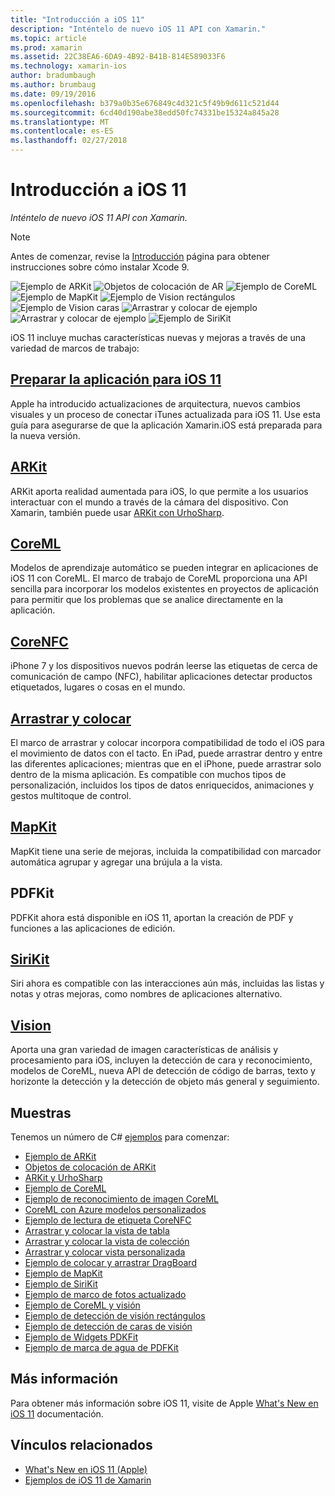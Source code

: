 ```yaml
---
title: "Introducción a iOS 11"
description: "Inténtelo de nuevo iOS 11 API con Xamarin."
ms.topic: article
ms.prod: xamarin
ms.assetid: 22C38EA6-6DA9-4B92-B41B-814E589033F6
ms.technology: xamarin-ios
author: bradumbaugh
ms.author: brumbaug
ms.date: 09/19/2016
ms.openlocfilehash: b379a0b35e676849c4d321c5f49b9d611c521d44
ms.sourcegitcommit: 6cd40d190abe38edd50fc74331be15324a845a28
ms.translationtype: MT
ms.contentlocale: es-ES
ms.lasthandoff: 02/27/2018
---
```

# <a name="introduction-to-ios-11"></a>Introducción a iOS 11

_Inténtelo de nuevo iOS 11 API con Xamarin._

> [!NOTE]
> Antes de comenzar, revise la [Introducción](get-started.md) página para obtener instrucciones sobre cómo instalar Xcode 9.

![Ejemplo de ARKit](images/arkit.png) ![Objetos de colocación de AR](images/arkit2.png) ![Ejemplo de CoreML](images/coreml.png) ![Ejemplo de MapKit](images/mapkit.png) ![Ejemplo de Vision rectángulos](images/vision1.png) ![Ejemplo de Vision caras](images/vision2.png) ![Arrastrar y colocar de ejemplo](images/drag-drop.png) ![Arrastrar y colocar de ejemplo](images/drag-drop2.png) ![Ejemplo de SiriKit](images/sirikit.png)

iOS 11 incluye muchas características nuevas y mejoras a través de una variedad de marcos de trabajo:

## <a name="preparing-your-app-for-ios-11updating-your-appindexmd"></a>[Preparar la aplicación para iOS 11](updating-your-app/index.md)

Apple ha introducido actualizaciones de arquitectura, nuevos cambios visuales y un proceso de conectar iTunes actualizada para iOS 11. Use esta guía para asegurarse de que la aplicación Xamarin.iOS está preparada para la nueva versión.

## <a name="arkitarkitindexmd"></a>[ARKit](arkit/index.md)

ARKit aporta realidad aumentada para iOS, lo que permite a los usuarios interactuar con el mundo a través de la cámara del dispositivo.
Con Xamarin, también puede usar [ARKit con UrhoSharp](arkit/urhosharp.md).

## <a name="coremlcoremlmd"></a>[CoreML](coreml.md)

Modelos de aprendizaje automático se pueden integrar en aplicaciones de iOS 11 con CoreML. El marco de trabajo de CoreML proporciona una API sencilla para incorporar los modelos existentes en proyectos de aplicación para permitir que los problemas que se analice directamente en la aplicación.

## <a name="corenfccorenfcmd"></a>[CoreNFC](corenfc.md)

iPhone 7 y los dispositivos nuevos podrán leerse las etiquetas de cerca de comunicación de campo (NFC), habilitar aplicaciones detectar productos etiquetados, lugares o cosas en el mundo.

## <a name="drag-and-dropdrag-and-dropmd"></a>[Arrastrar y colocar](drag-and-drop.md)

El marco de arrastrar y colocar incorpora compatibilidad de todo el iOS para el movimiento de datos con el tacto. En iPad, puede arrastrar dentro y entre las diferentes aplicaciones; mientras que en el iPhone, puede arrastrar solo dentro de la misma aplicación. Es compatible con muchos tipos de personalización, incluidos los tipos de datos enriquecidos, animaciones y gestos multitoque de control.

## <a name="mapkitmapkitmd"></a>[MapKit](mapkit.md)

MapKit tiene una serie de mejoras, incluida la compatibilidad con marcador automática agrupar y agregar una brújula a la vista.

## <a name="pdfkit"></a>PDFKit

PDFKit ahora está disponible en iOS 11, aportan la creación de PDF y funciones a las aplicaciones de edición.

## <a name="sirikitsirikitmd"></a>[SiriKit](sirikit.md)

Siri ahora es compatible con las interacciones aún más, incluidas las listas y notas y otras mejoras, como nombres de aplicaciones alternativo.

## <a name="visionvisionmd"></a>[Vision](vision.md)

Aporta una gran variedad de imagen características de análisis y procesamiento para iOS, incluyen la detección de cara y reconocimiento, modelos de CoreML, nueva API de detección de código de barras, texto y horizonte la detección y la detección de objeto más general y seguimiento.

## <a name="samples"></a>Muestras

Tenemos un número de C# [ejemplos](https://developer.xamarin.com/samples/ios/iOS11/) para comenzar:

* [Ejemplo de ARKit](https://developer.xamarin.com/samples/monotouch/ios11/ARKitSample/)
* [Objetos de colocación de ARKit](https://developer.xamarin.com/samples/monotouch/ios11/ARKitPlacingObjects/)
* [ARKit y UrhoSharp](arkit/urhosharp.md)
* [Ejemplo de CoreML](https://developer.xamarin.com/samples/monotouch/ios11/CoreML)
* [Ejemplo de reconocimiento de imagen CoreML](https://developer.xamarin.com/samples/monotouch/ios11/CoreMLImageRecognition)
* [CoreML con Azure modelos personalizados](https://developer.xamarin.com/samples/monotouch/ios11/CoreMLAzureModel)
* [Ejemplo de lectura de etiqueta CoreNFC](https://developer.xamarin.com/samples/monotouch/ios11/NFCTagReader/)
* [Arrastrar y colocar la vista de tabla](https://developer.xamarin.com/samples/monotouch/ios11/DragAndDropTableView)
* [Arrastrar y colocar la vista de colección](https://developer.xamarin.com/samples/monotouch/ios11/DragAndDropCollectionView)
* [Arrastrar y colocar vista personalizada](https://developer.xamarin.com/samples/monotouch/ios11/DragAndDropCustomView)
* [Ejemplo de colocar y arrastrar DragBoard](https://developer.xamarin.com/samples/monotouch/ios11/DragAndDropDragBoard)
* [Ejemplo de MapKit](https://developer.xamarin.com/samples/monotouch/ios11/MapKitSample)
* [Ejemplo de SiriKit](https://developer.xamarin.com/samples/monotouch/ios11/SiriKitSample/)
* [Ejemplo de marco de fotos actualizado](https://developer.xamarin.com/samples/monotouch/ios11/SamplePhotoApp/)
* [Ejemplo de CoreML y visión](https://developer.xamarin.com/samples/monotouch/ios11/CoreMLVision)
* [Ejemplo de detección de visión rectángulos](https://developer.xamarin.com/samples/monotouch/ios11/VisionRects)
* [Ejemplo de detección de caras de visión](https://developer.xamarin.com/samples/monotouch/ios11/VisionFaces)
* [Ejemplo de Widgets PDKFit](https://developer.xamarin.com/samples/monotouch/ios11/PDFAnnotationWidgetsAdvanced)
* [Ejemplo de marca de agua de PDFKit](https://developer.xamarin.com/samples/monotouch/ios11/PDFDocumentWatermark)

## <a name="more-information"></a>Más información

Para obtener más información sobre iOS 11, visite de Apple [What's New en iOS 11](https://developer.apple.com/ios/) documentación.


## <a name="related-links"></a>Vínculos relacionados

- [What's New en iOS 11 (Apple)](https://developer.apple.com/ios/)
- [Ejemplos de iOS 11 de Xamarin](https://developer.xamarin.com/samples/ios/iOS11/)
